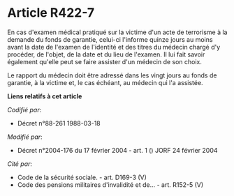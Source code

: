 # Article R422-7

En cas d'examen médical pratiqué sur la victime d'un acte de terrorisme à la demande du fonds de garantie, celui-ci l'informe
quinze jours au moins avant la date de l'examen de l'identité et des titres du médecin chargé d'y procéder, de l'objet, de la
date et du lieu de l'examen. Il lui fait savoir également qu'elle peut se faire assister d'un médecin de son choix.

Le rapport du médecin doit être adressé dans les vingt jours au fonds de garantie, à la victime et, le cas échéant, au
médecin qui l'a assistée.

**Liens relatifs à cet article**

_Codifié par_:

  - Décret n°88-261 1988-03-18

_Modifié par_:

  - Décret n°2004-176 du 17 février 2004 - art. 1 () JORF 24 février 2004

_Cité par_:

  - Code de la sécurité sociale. - art. D169-3 (V)
  - Code des pensions militaires d'invalidité et de... - art. R152-5 (V)
